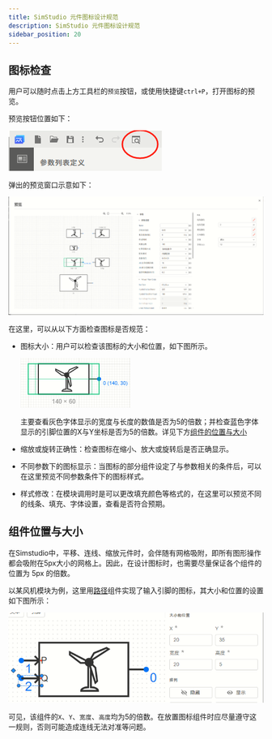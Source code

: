 ```yaml
---
title: SimStudio 元件图标设计规范
description: SimStudio 元件图标设计规范
sidebar_position: 20
---
```



## 图标检查

用户可以随时点击上方工具栏的```预览```按钮，或使用快捷键```ctrl+P```，打开图标的预览。

预览按钮位置如下：

![预览按钮](image-1.png)

弹出的预览窗口示意如下：

![预览窗口](image-2.png)

在这里，可以从以下方面检查图标是否规范：

- 图标大小：用户可以检查该图标的大小和位置，如下图所示。

    ![图标大小检查](image-3.png)

    主要查看灰色字体显示的宽度与长度的数值是否为5的倍数；并检查蓝色字体显示的引脚位置的X与Y坐标是否为5的倍数。详见下方[组件的位置与大小](#组件位置与大小)

- 缩放或旋转正确性：检查图标在缩小、放大或旋转后是否正确显示。

- 不同参数下的图标显示：当图标的部分组件设定了与参数相关的条件后，可以在这里预览不同参数条件下的图标样式。

- 样式修改：在模块调用时是可以更改填充颜色等格式的，在这里可以预览不同的线条、填充、字体设置，查看是否符合预期。


## 组件位置与大小

在Simstudio中，平移、连线、缩放元件时，会伴随有网格吸附，即所有图形操作都会吸附在5px大小的网格上。因此，在设计图标时，也需要尽量保证各个组件的位置为 5px 的倍数。

以某风机模块为例，这里用[路径](../path/index.md)组件实现了输入引脚的图标，其大小和位置的设置如下图所示：

![大小与位置的正确设置](image.png)

可见，该组件的```X```、```Y```、```宽度```、```高度```均为5的倍数。在放置图标组件时应尽量遵守这一规则，否则可能造成连线无法对准等问题。